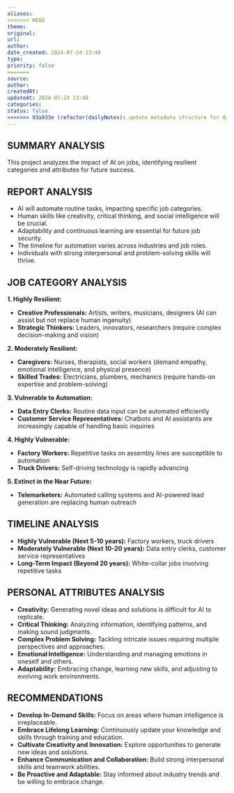 ```yaml
---
aliases: 
<<<<<<< HEAD
theme: 
original: 
url: 
author: 
date_created: 2024-07-24 13:48
type: 
priority: false
=======
source: 
author: 
createdAt: 
updateAt: 2024-07-24 13:48
categories: 
status: false
>>>>>>> 93a933e (refactor(dailyNotes): update metadata structure for daily notes)
---
```

## SUMMARY ANALYSIS

This project analyzes the impact of AI on jobs, identifying resilient categories and attributes for future success.

## REPORT ANALYSIS

* AI will automate routine tasks, impacting specific job categories.
*  Human skills like creativity, critical thinking, and social intelligence will be crucial.
*  Adaptability and continuous learning are essential for future job security.
*  The timeline for automation varies across industries and job roles.
*  Individuals with strong interpersonal and problem-solving skills will thrive.

## JOB CATEGORY ANALYSIS

**1. Highly Resilient:**

* **Creative Professionals:** Artists, writers, musicians, designers (AI can assist but not replace human ingenuity)
* **Strategic Thinkers:** Leaders, innovators, researchers (require complex decision-making and vision)

**2. Moderately Resilient:**

* **Caregivers:** Nurses, therapists, social workers (demand empathy, emotional intelligence, and physical presence)
* **Skilled Trades:** Electricians, plumbers, mechanics (require hands-on expertise and problem-solving)

**3. Vulnerable to Automation:**

* **Data Entry Clerks:** Routine data input can be automated efficiently
* **Customer Service Representatives:** Chatbots and AI assistants are increasingly capable of handling basic inquiries

**4. Highly Vulnerable:**

* **Factory Workers:** Repetitive tasks on assembly lines are susceptible to automation
* **Truck Drivers:** Self-driving technology is rapidly advancing

**5. Extinct in the Near Future:**

* **Telemarketers:** Automated calling systems and AI-powered lead generation are replacing human outreach


## TIMELINE ANALYSIS

* **Highly Vulnerable (Next 5-10 years):** Factory workers, truck drivers
* **Moderately Vulnerable (Next 10-20 years):** Data entry clerks, customer service representatives
* **Long-Term Impact (Beyond 20 years):**  White-collar jobs involving repetitive tasks

## PERSONAL ATTRIBUTES ANALYSIS

* **Creativity:** Generating novel ideas and solutions is difficult for AI to replicate.
* **Critical Thinking:** Analyzing information, identifying patterns, and making sound judgments.
* **Complex Problem Solving:** Tackling intricate issues requiring multiple perspectives and approaches.
* **Emotional Intelligence:** Understanding and managing emotions in oneself and others.
* **Adaptability:** Embracing change, learning new skills, and adjusting to evolving work environments.

## RECOMMENDATIONS

* **Develop In-Demand Skills:** Focus on areas where human intelligence is irreplaceable.
* **Embrace Lifelong Learning:** Continuously update your knowledge and skills through training and education.
* **Cultivate Creativity and Innovation:** Explore opportunities to generate new ideas and solutions.
* **Enhance Communication and Collaboration:** Build strong interpersonal skills and teamwork abilities.
* **Be Proactive and Adaptable:**  Stay informed about industry trends and be willing to embrace change. 



